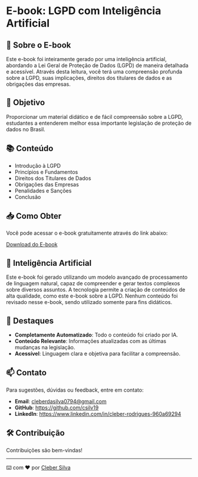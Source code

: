 # E-book: LGPD com Inteligência Artificial

## 📖 Sobre o E-book

Este e-book foi inteiramente gerado por uma inteligência artificial, abordando a Lei Geral de Proteção de Dados (LGPD) de maneira detalhada e acessível. Através desta leitura, você terá uma compreensão profunda sobre a LGPD, suas implicações, direitos dos titulares de dados e as obrigações das empresas.

## 🎯 Objetivo

Proporcionar um material didático e de fácil compreensão sobre a LGPD, estudantes a entenderem melhor essa importante legislação de proteção de dados no Brasil.

## 📚 Conteúdo

- Introdução à LGPD
- Princípios e Fundamentos
- Direitos dos Titulares de Dados
- Obrigações das Empresas
- Penalidades e Sanções
- Conclusão

## 📥 Como Obter

Você pode acessar o e-book gratuitamente através do link abaixo:

[Download do E-book](https://github.com/csilv19/e-bookcomIA/ebookLGPD.pdf)

## 🤖 Inteligência Artificial

Este e-book foi gerado utilizando um modelo avançado de processamento de linguagem natural, capaz de compreender e gerar textos complexos sobre diversos assuntos. A tecnologia permite a criação de conteúdos de alta qualidade, como este e-book sobre a LGPD. Nenhum conteúdo foi revisado nesse e-book, sendo utilizado somente para fins didáticos.

## 🌟 Destaques

- **Completamente Automatizado**: Todo o conteúdo foi criado por IA.
- **Conteúdo Relevante**: Informações atualizadas com as últimas mudanças na legislação.
- **Acessível**: Linguagem clara e objetiva para facilitar a compreensão.

## 📫 Contato

Para sugestões, dúvidas ou feedback, entre em contato:

- **Email**: cleberdasilva0794@gmail.com
- **GitHub**: https://github.com/csilv19
- **LinkedIn**: https://www.linkedin.com/in/cleber-rodrigues-960a69294

## 🛠️ Contribuição

Contribuições são bem-vindas!

---

⌨️ com ❤️ por [Cleber Silva](https://github.com/csilv19)
